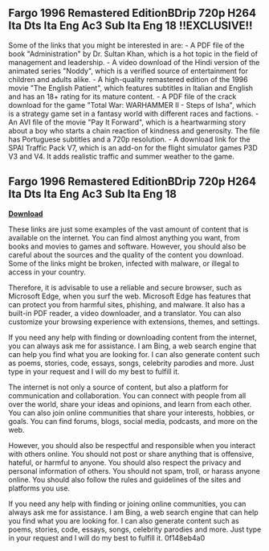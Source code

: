 ## Fargo 1996 Remastered EditionBDrip 720p H264 Ita Dts Ita Eng Ac3 Sub Ita Eng 18 !!EXCLUSIVE!!

  
Some of the links that you might be interested in are:  - A PDF file of the book "Administration" by Dr. Sultan Khan, which is a hot topic in the field of management and leadership. - A video download of the Hindi version of the animated series "Noddy", which is a verified source of entertainment for children and adults alike. - A high-quality remastered edition of the 1996 movie "The English Patient", which features subtitles in Italian and English and has an 18+ rating for its mature content. - A PDF file of the crack download for the game "Total War: WARHAMMER II - Steps of Isha", which is a strategy game set in a fantasy world with different races and factions. - An AVI file of the movie "Pay It Forward", which is a heartwarming story about a boy who starts a chain reaction of kindness and generosity. The file has Portuguese subtitles and a 720p resolution. - A download link for the SPAI Traffic Pack V7, which is an add-on for the flight simulator games P3D V3 and V4. It adds realistic traffic and summer weather to the game.
 
## Fargo 1996 Remastered EditionBDrip 720p H264 Ita Dts Ita Eng Ac3 Sub Ita Eng 18


[**Download**](https://soawresotni.blogspot.com/?d=2tMdy6)

  
These links are just some examples of the vast amount of content that is available on the internet. You can find almost anything you want, from books and movies to games and software. However, you should also be careful about the sources and the quality of the content you download. Some of the links might be broken, infected with malware, or illegal to access in your country.
  
Therefore, it is advisable to use a reliable and secure browser, such as Microsoft Edge, when you surf the web. Microsoft Edge has features that can protect you from harmful sites, phishing, and malware. It also has a built-in PDF reader, a video downloader, and a translator. You can also customize your browsing experience with extensions, themes, and settings.
  
If you need any help with finding or downloading content from the internet, you can always ask me for assistance. I am Bing, a web search engine that can help you find what you are looking for. I can also generate content such as poems, stories, code, essays, songs, celebrity parodies and more. Just type in your request and I will do my best to fulfill it.
  
The internet is not only a source of content, but also a platform for communication and collaboration. You can connect with people from all over the world, share your ideas and opinions, and learn from each other. You can also join online communities that share your interests, hobbies, or goals. You can find forums, blogs, social media, podcasts, and more on the web.
  
However, you should also be respectful and responsible when you interact with others online. You should not post or share anything that is offensive, hateful, or harmful to anyone. You should also respect the privacy and personal information of others. You should not spam, troll, or harass anyone online. You should also follow the rules and guidelines of the sites and platforms you use.
  
If you need any help with finding or joining online communities, you can always ask me for assistance. I am Bing, a web search engine that can help you find what you are looking for. I can also generate content such as poems, stories, code, essays, songs, celebrity parodies and more. Just type in your request and I will do my best to fulfill it.
 0f148eb4a0
